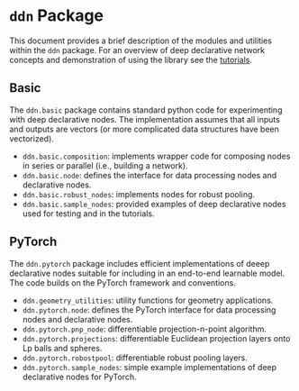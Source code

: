# `ddn` Package

This document provides a brief description of the modules and utilities within the `ddn` package.
For an overview of deep declarative network concepts and demonstration of using the library see the
[tutorials](https://nbviewer.jupyter.org/github/anucvml/ddn/tree/master/tutorials/).

## Basic

The `ddn.basic` package contains standard python code for experimenting with deep declarative nodes. The
implementation assumes that all inputs and outputs are vectors (or more complicated data structures
have been vectorized).

* `ddn.basic.composition`: implements wrapper code for composing nodes in series or parallel (i.e., building a network).
* `ddn.basic.node`: defines the interface for data processing nodes and declarative nodes.
* `ddn.basic.robust_nodes`: implements nodes for robust pooling.
* `ddn.basic.sample_nodes`: provided examples of deep declarative nodes used for testing and in the tutorials.


## PyTorch

The `ddn.pytorch` package includes efficient implementations of deeep declarative nodes suitable for including
in an end-to-end learnable model. The code builds on the PyTorch framework and conventions.

* `ddn.geometry_utilities`: utility functions for geometry applications.
* `ddn.pytorch.node`: defines the PyTorch interface for data processing nodes and declarative nodes.
* `ddn.pytorch.pnp_node`: differentiable projection-n-point algorithm.
* `ddn.pytorch.projections`: differentiable Euclidean projection layers onto Lp balls and spheres.
* `ddn.pytorch.robostpool`: differentiable robust pooling layers.
* `ddn.pytorch.sample_nodes`: simple example implementations of deep declarative nodes for PyTorch.
